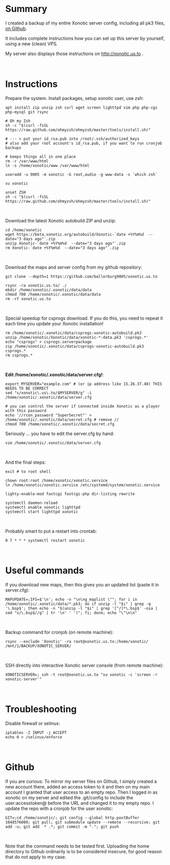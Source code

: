 Summary
=======

I created a backup of my entire Xonotic server config, including all pk3 files, [on Github](https://github.com/ballerburg9005/xonotic.us.to).

It includes complete instructions how you can set up this server by yourself, using a new (clean) VPS.
 
My server also displays those instructions on http://xonotic.us.to .
<p><br>

Instructions
============

Prepare the system. Install packages, setup xonotic user, use zsh:
```
apt install zip unzip zsh curl wget screen lighttpd vim php php-cgi php-mysql git rsync

# Oh my Zsh
sh -c "$(curl -fsSL https://raw.github.com/ohmyzsh/ohmyzsh/master/tools/install.sh)"

# --- > put your id_rsa.pub into /root/.ssh/authorized_keys
# also add your root account's id_rsa.pub, if you want to run cronjob backups

# keeps things all in one place 
rm -r /var/www/html
ln -s /home/xonotic/www /var/www/html
 
useradd -u 9005 -m xonotic -G root,audio -g www-data -s `which zsh`

su xonotic

unset ZSH
sh -c "$(curl -fsSL https://raw.github.com/ohmyzsh/ohmyzsh/master/tools/install.sh)"
```
<br>

Download the latest Xonotic autobuild ZIP and unzip:
```
cd /home/xonotic
wget https://beta.xonotic.org/autobuild/Xonotic-`date +%Y%m%d  --date="3 days ago"`.zip
unzip Xonotic-`date +%Y%m%d  --date="3 days ago"`.zip
rm Xonotic-`date +%Y%m%d  --date="3 days ago"`.zip
```
<br>

Download the maps and server config from my github repository:
```
git clone --depth=1 https://github.com/ballerburg9005/xonotic.us.to
 
rsync -ra xonotic.us.to/ ./
mkdir /home/xonotic/.xonotic/data/data
chmod 700 /home/xonotic/.xonotic/data/data
rm -rf xonotic.us.to
```
<bR>

Special speedup for csprogs download. If you do this, you need to repeat it each time you update your Xonotic installation!
```
rm /home/xonotic/.xonotic/data/csprogs-xonotic-autobuild.pk3
unzip /home/xonotic/Xonotic/data/xonotic-*-data.pk3 'csprogs.*'
echo "csprogs" > csprogs.serverpackage
zip /home/xonotic/.xonotic/data/csprogs-xonotic-autobuild.pk3 csprogs.*
rm csprogs.*
```
<br>

**Edit /home/xonotic/.xonotic/data/server.cfg!**:
```
export MYSERVER="example.com" # (or ip address like 15.26.37.48) THIS NEEDS TO BE CORRECT
sed "s/xonotic\.us\.to/$MYSERVER/g" -i /home/xonotic/.xonotic/data/server.cfg

# you can control the server if connected inside Xonotic as a player with this password
echo '//rcon_password "SuperSecret"' >  /home/xonotic/.xonotic/data/secret.cfg # remove //
chmod 700 /home/xonotic/.xonotic/data/secret.cfg
```

Seriously ... you have to edit the server.cfg by hand:
```
vim /home/xonotic/.xonotic/data/server.cfg
```
<br>

And the final steps:
```
exit # to root shell

chown root:root /home/xonotic/xonotic.service
ln /home/xonotic/xonotic.service /etc/systemd/system/xonotic.service

lighty-enable-mod fastcgi fastcgi-php dir-listing rewrite

systemctl daemon-reload
systemctl enable xonotic lighttpd 
systemctl start lighttpd xonotic
```
<br><p>

Probably smart to put a restart into crontab:
```
0 7 * * * systemctl restart xonotic
```
<br><p>

Useful commands
===============
If you download new maps, then this gives you an updated list (paste it in server.cfg):
```
MAPUPDATE=;IFS=$'\n'; echo -n "\n\ng_maplist \""; for i in /home/xonotic/.xonotic/data/*.pk3; do if unzip -l "$i" | grep -q '\.bsp$'; then echo -n "$(unzip -l "$i" | grep '[^/]*\.bsp$' -osa | sed "s/\.bsp$//g" | tr '\n' ' ')"; fi; done; echo "\"\n\n"
```
<br>

Backup command for cronjob (on remote machine):
```
rsync --exclude 'Xonotic' -ra root@xonotic.us.to:/home/xonotic/ /mnt/1/BACKUP/XONOTIC_SERVER/
```
<br>

SSH directly into interactive Xonotic server console (from remote machine):
```
XONOTICSERVER=; ssh -t root@xonotic.us.to "su xonotic -c 'screen -r xonotic-server'"
```
<br><p> 

Troubleshooting
===============
Disable firewall or selinux:
```
iptables -I INPUT -j ACCEPT
echo 0 > /selinux/enforce
```
<br><p> 

Github
======
If you are curious: To mirror my server files on Github, I simply created a new account there, added an 
access token to it and then on my main account I granted that user access 
to an empty repo. Then I logged in as xonotic on my server and edited the
.git/config to include the user:accesstoken@ before the URL and changed it to my empty repo. I update the repo with a cronjob for the user xonotic: 

```
GIT=;cd /home/xonotic/; git config --global http.postBuffer 1048576000; git pull; git submodule update --remote --recursive; git add -u; git add  * .*; git commit -m "."; git push
```
<br>

Note that the command needs to be tested first. Uploading the home directory to Github ordinarily is to be considered insecure, for good reason that do not apply to my case.
<p><br>
